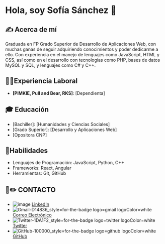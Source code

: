 # Hola, soy Sofía Sánchez 👧

## ✍️ Acerca de mí
Graduada en FP Grado Superior de Desarrollo de Aplicaciones Web, con muchas ganas de seguir adquiriendo conocimientos y poder dedicarme a ello.
Con experiencia en el manejo de lenguajes como JavaScript, HTML y CSS, así como en el desarrollo con tecnologías como PHP, bases de datos MySQL y SQL, y lenguajes como C# y C++. 


## 👩‍💻Experiencia Laboral
- **[PIMKIE, Pull and Bear, RKS]**: [Dependienta]
## 🎓 Educación
- [Bachiller]: [Humanidades y Ciencias Sociales]
- [Grado Superior]: [Desarrollo y Aplicaciones Web]
- [Opositora CNP]
## 🤲Habilidades
- Lenguajes de Programación: JavaScript, Python, C++
- Frameworks: React, Angular
- Herramientas: Git, GitHub
## 📩✏️ CONTACTO
- ![image](https://github.com/sofiasg21/sofiasg21/assets/162640974/152c5bd6-2a00-4c2b-9c69-a071d039ed6c)
[LinkedIn](https://www.linkedin.com/in/sof%C3%ADa-s%C3%A1nchez-garrido-ab07b4300/)
- ![Gmail-D14836_style=for-the-badge logo=gmail logoColor=white](https://github.com/sofiasg21/sofiasg21/assets/162640974/ab4e5afe-d5aa-4841-83a7-8f1731bc7aec)[Correo Electrónico](sofiasg21.interamplify@gmail.com)
- ![Twitter-1DA1F2_style=for-the-badge logo=twitter logoColor=white](https://github.com/sofiasg21/sofiasg21/assets/162640974/94ef41c8-64f1-4f7d-a18b-bffae26644ba)[Twitter](https://twitter.com/sofiasginter)
- ![GitHub-100000_style=for-the-badge logo=github logoColor=white](https://github.com/sofiasg21/sofiasg21/assets/162640974/a5ed2b40-f465-4c8e-8322-53397170c54e)[GitHub](https://github.com/sofiasg21)
